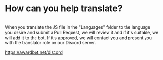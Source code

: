 <h1>How can you help translate?</h1>
<br>
When you translate the JS file in the "Languages" folder to the language you desire and submit a Pull Request, we will review it and if it's suitable, we will add it to the bot. If it's approved, we will contact you and present you with the translator role on our Discord server.

https://awardbot.net/discord
